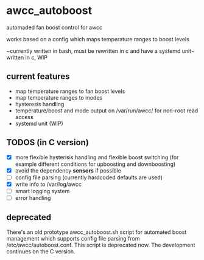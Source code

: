 # awcc_autoboost

automaded fan boost control for awcc

works based on a config which maps temperature ranges to boost levels

~currently written in bash, must be rewritten in c and have a systemd unit~
written in c, WIP

## current features

- map temperature ranges to fan boost levels
- map temperature ranges to modes
- hysteresis handling
- temperature/boost and mode output on /var/run/awcc/ for non-root read access
- systemd unit (WIP)

## TODOS (in C version)

- [x] more flexible hysterisis handling and flexible boost switching (for example
different conditions for upboosting and downboosting)
- [x] avoid the dependency **sensors** if possible
- [ ] config file parsing (currently hardcoded defaults are used)
- [x] write info to /var/log/awcc
- [ ] smart logging system
- [ ] error handling

## deprecated

There's an old prototype awcc_autoboost.sh script for automated boost management
which supports config file parsing from /etc/awcc/autoboost.conf. This script is
deprecated now. The development continues on the C version.
